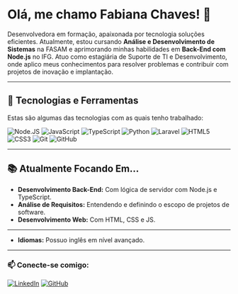 # Olá, me chamo Fabiana Chaves! 👋

Desenvolvedora em formação, apaixonada por tecnologia soluções eficientes. Atualmente, estou cursando **Análise e Desenvolvimento de Sistemas** na FASAM e aprimorando minhas habilidades em **Back-End com Node.js** no IFG. Atuo como estagiária de Suporte de TI e Desenvolvimento, onde aplico meus conhecimentos para resolver problemas e contribuir com projetos de inovação e implantação.

---

## 🚀 Tecnologias e Ferramentas

Estas são algumas das tecnologias com as quais tenho trabalhado:

![Node.JS](https://img.shields.io/badge/Node.js-339933?style=for-the-badge&logo=nodedotjs&logoColor=white)
![JavaScript](https://img.shields.io/badge/JavaScript-F7DF1E?style=for-the-badge&logo=javascript&logoColor=black)
![TypeScript](https://img.shields.io/badge/TypeScript-3178C6?style=for-the-badge&logo=typescript&logoColor=white)
![Python](https://img.shields.io/badge/Python-3776AB?style=for-the-badge&logo=python&logoColor=white)
![Laravel](https://img.shields.io/badge/Laravel-FF2D20?style=for-the-badge&logo=laravel&logoColor=white)
![HTML5](https://img.shields.io/badge/HTML5-E34F26?style=for-the-badge&logo=html5&logoColor=white)
![CSS3](https://img.shields.io/badge/CSS3-1572B6?style=for-the-badge&logo=css3&logoColor=white)
![Git](https://img.shields.io/badge/Git-F05032?style=for-the-badge&logo=git&logoColor=white)
![GitHub](https://img.shields.io/badge/GitHub-181717?style=for-the-badge&logo=github&logoColor=white)

---

## 📚 Atualmente Focando Em...

-   **Desenvolvimento Back-End:** Com lógica de servidor com Node.js e TypeScript.
-   **Análise de Requisitos:** Entendendo e definindo o escopo de projetos de software.
-   **Desenvolvimento Web:** Com HTML, CSS e JS.

---

-   **Idiomas:** Possuo inglês em nível avançado.

---

### 📫 Conecte-se comigo:

[![LinkedIn](https://img.shields.io/badge/LinkedIn-Fabiana%20Sanves-0A66C2?style=for-the-badge&logo=linkedin)](https://www.linkedin.com/in/fabisanves/)
[![GitHub](https://img.shields.io/badge/GitHub-FabianaSanves-181717?style=for-the-badge&logo=github)](https://github.com/FabianaSanves)
